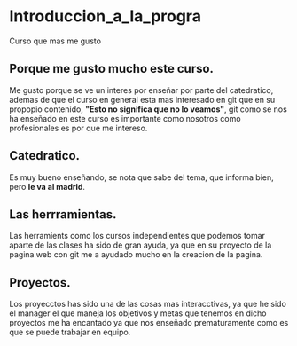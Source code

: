 # Introduccion_a_la_progra
 Curso que mas me gusto

 ## Porque me gusto mucho este curso.
Me gusto porque se ve un interes por enseñar por parte del catedratico, ademas de que el curso en general esta mas interesado en git que en su propopio contenido, **"Esto no significa que no lo veamos"**, git como se nos ha enseñado en este curso es importante como nosotros como profesionales es por que me intereso.

## Catedratico.
Es muy bueno enseñando, se nota que sabe del tema, que informa bien, pero **le va al madrid**.

## Las herrramientas.
Las herramients como los cursos independientes que podemos tomar aparte de las clases ha sido de gran ayuda, ya que en su proyecto de la pagina web con git me a ayudado mucho en la creacion de la pagina.

## Proyectos.
Los proyecctos has sido una de las cosas mas interacctivas, ya que he sido el manager el que maneja los objetivos y metas que tenemos en dicho proyectos me ha encantado ya que nos enseñado prematuramente como es que se puede trabajar en equipo.


